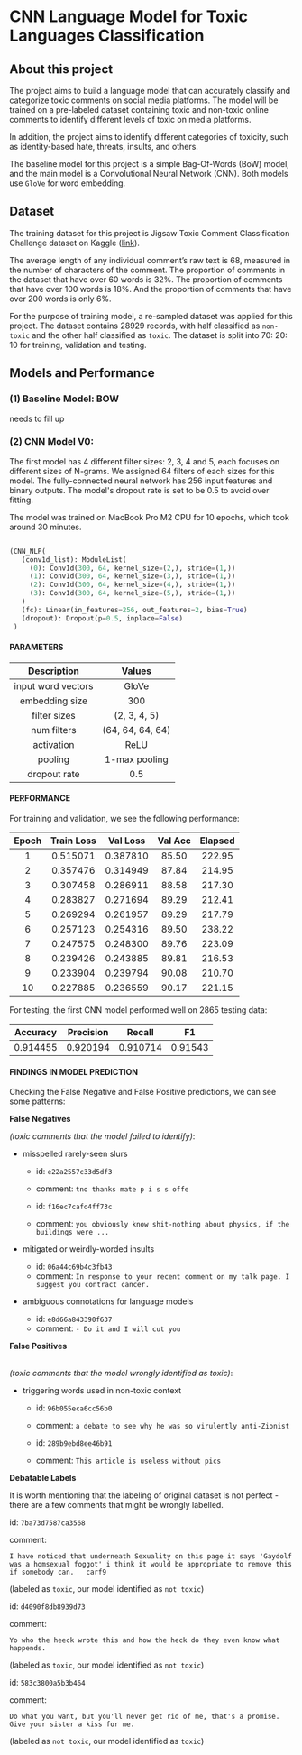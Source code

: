 # CNN Language Model for Toxic Languages Classification

## About this project

The project aims to build a language model that can accurately classify and categorize toxic comments on social media platforms. The model will be trained on a pre-labeled dataset containing toxic and non-toxic online comments to identify different levels of toxic on media platforms. </p>

In addition, the project aims to identify different categories of toxicity, such as identity-based hate, threats, insults, and others. </p>

The baseline model for this project is a simple Bag-Of-Words (BoW) model, and the main model is a Convolutional Neural Network (CNN). Both models use `GloVe` for word embedding.

## Dataset 

The training dataset for this project is Jigsaw Toxic Comment Classification Challenge dataset on Kaggle ([link](https://www.kaggle.com/competitions/jigsaw-toxic-comment-classification-challenge/data)). </p>

The average length of any individual comment’s raw text is 68, measured in the number of characters of the comment. The proportion of comments in the dataset that have over 60 words is 32%. The proportion of comments that have over 100 words is 18%. And the proportion of comments that have over 200 words is only 6%. </p>

For the purpose of training model, a re-sampled dataset was applied for this project. The dataset contains 28929 records, with half classified as `non-toxic` and the other half classified as `toxic`. The dataset is split into 70: 20: 10 for training, validation and testing.


## Models and Performance

### (1) Baseline Model: BOW

needs to fill up

### (2) CNN Model V0: 

The first model has 4 different filter sizes: 2, 3, 4 and 5, each focuses on different sizes of N-grams. We assigned 64 filters of each sizes for this model. The fully-connected neural network has 256 input features and binary outputs. The model's dropout rate is set to be 0.5 to avoid over fitting. </p>

The model was trained on MacBook Pro M2 CPU for 10 epochs, which took around 30 minutes.

```python

(CNN_NLP(
   (conv1d_list): ModuleList(
     (0): Conv1d(300, 64, kernel_size=(2,), stride=(1,))
     (1): Conv1d(300, 64, kernel_size=(3,), stride=(1,))
     (2): Conv1d(300, 64, kernel_size=(4,), stride=(1,))
     (3): Conv1d(300, 64, kernel_size=(5,), stride=(1,))
   )
   (fc): Linear(in_features=256, out_features=2, bias=True)
   (dropout): Dropout(p=0.5, inplace=False)
 )
```

#### PARAMETERS

|Description         |Values           |
|:------------------:|:---------------:|
|input word vectors  |GloVe            |
|embedding size      |300              |
|filter sizes        |(2, 3, 4, 5)     |
|num filters         |(64, 64, 64, 64) |
|activation          |ReLU             |
|pooling             |1-max pooling    |
|dropout rate        |0.5              |

#### PERFORMANCE

For training and validation, we see the following performance: 

| Epoch  |  Train Loss  |  Val Loss  |  Val Acc  |  Elapsed 
|:------:|:------------:|:----------:|:---------:|:-------:|
|   1    |   0.515071   |  0.387810  |   85.50   |  222.95 | 
|   2    |   0.357476   |  0.314949  |   87.84   |  214.95 |
|   3    |   0.307458   |  0.286911  |   88.58   |  217.30 |
|   4    |   0.283827   |  0.271694  |   89.29   |  212.41 |
|   5    |   0.269294   |  0.261957  |   89.29   |  217.79 |
|   6    |   0.257123   |  0.254316  |   89.50   |  238.22 |
|   7    |   0.247575   |  0.248300  |   89.76   |  223.09 |
|   8    |   0.239426   |  0.243885  |   89.81   |  216.53 |
|   9    |   0.233904   |  0.239794  |   90.08   |  210.70 |
|  10    |   0.227885   |  0.236559  |   90.17   |  221.15 |

For testing, the first CNN model performed well on 2865 testing data: </p>

| Accuracy |	Precision |	Recall	 |  F1       |
|:--------:|:------------:|:--------:|:---------:|
| 0.914455 |	0.920194  |	0.910714 |	0.91543  |

#### FINDINGS IN MODEL PREDICTION

Checking the False Negative and False Positive predictions, we can see some patterns: </p>

**False Negatives** </p> 
*(toxic comments that the model failed to identify)*: </p> 

- misspelled rarely-seen slurs

    - id: `e22a2557c33d5df3` 
    - comment: `tno thanks mate p i s s offe` 

    - id: `f16ec7cafd4ff73c` 
    - comment: `you obviously know shit-nothing about physics, if the buildings were ...` 

- mitigated or weirdly-worded insults 

    - id: `06a44c69b4c3fb43` 
    - comment: `In response to your recent comment on my talk page. I suggest you contract cancer.`

- ambiguous connotations for language models

    - id: `e8d66a843390f637` 
    - comment: `- Do it and I will cut you`


**False Positives** </p>  
*(toxic comments that the model wrongly identified as toxic)*: </p> 

- triggering words used in non-toxic context

    - id: `96b055eca6cc56b0` 
    - comment: `a debate to see why he was so virulently anti-Zionist`

    - id: `289b9ebd8ee46b91` 
    - comment: `This article is useless without pics`

**Debatable Labels**

It is worth mentioning that the labeling of original dataset is not perfect - there are a few comments that might be wrongly labelled. </p>

id: `7ba73d7587ca3568` </p>
comment: </p>
```
I have noticed that underneath Sexuality on this page it says 'Gaydolf was a homsexual foggot' i think it would be appropriate to remove this if somebody can.   carf9
```
(labeled as `toxic`, our model identified as `not toxic`) </p>

id: `d4090f8db8939d73` </p>
comment: </p> 

```
Yo who the heeck wrote this and how the heck do they even know what happends.
```
(labeled as `toxic`, our model identified as `not toxic`) </p>

id: `583c3800a5b3b464` </p>
comment: </p> 
```
Do what you want, but you'll never get rid of me, that's a promise. Give your sister a kiss for me.
```
(labeled as `not toxic`, our model identified as `toxic`) </p>

